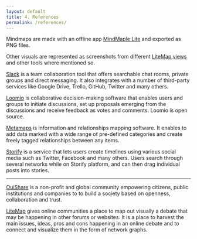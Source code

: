 ```yaml
---
layout: default
title: 4. References
permalink: /references/
---
```


Mindmaps are made with an offline app [MindMaple Lite](http://www.mindmaple.com) and exported as PNG files.

Other visuals are represented as screenshots from different [LiteMap views](http://litemap.net) and other tools where mentioned so.

[Slack](http://slack.com) is a team collaboration tool that offers searchable chat rooms, private groups and direct messaging. It also integrates with a number of third-party services like Google Drive, Trello, GitHub, Twitter and many others.

[Loomio](http://loomio.org) is collaborative decision-making software that enables users and groups to initiate discussions, set up proposals emerging from the discussions and receive feedback as votes and comments. Loomio is open source.


[Metamaps](http://metamaps.cc) is information and relationships mapping software. It enables to add data marked with a wide range of pre-defined categories and create freely tagged relationships between any items. 


[Storify](http://storify.com) is a service that lets users create timelines using various social media such as Twitter, Facebook and many others. Users search through several networks while on Storify platform, and can then drag individual posts into stories. 

<hr>

[OuiShare](http://ouishare.net) is a non-profit and global community empowering citizens, public institutions and companies to to build a society based on openness, collaboration and trust.

[LiteMap](http://litemap.net) gives online communities a place to map out visually a debate that may be happening in other forums or websites. It is a place to harvest the main issues, ideas, pros and cons happening in an online debate and to connect and visualize them in the form of network graphs.